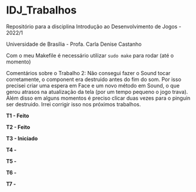 # IDJ_Trabalhos
Repositório para a disciplina Introdução ao Desenvolvimento de Jogos - 2022/1

Universidade de Brasília - Profa. Carla Denise Castanho

Com o meu Makefile é necessário utilizar `sudo make` para rodar (até o momento)

Comentários sobre o Trabalho 2: Não consegui fazer o Sound tocar corretamente, o component era destruido antes do fim do som. Por isso precisei criar uma espera em Face e um novo método em Sound, o que gerou atrasos na atualização da tela (por um tempo pequeno o jogo trava). Além disso em alguns momentos é preciso clicar duas vezes para o pinguin ser destruido. Irrei corrigir isso nos próximos trabalhos.

**T1 - Feito**

**T2 - Feito**

**T3 - Iniciado**  

**T4 -**  

**T5 -**  

**T6 -**

**T7 -**  

